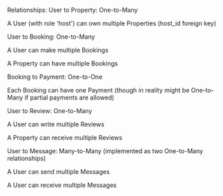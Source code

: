 Relationships:
User to Property: One-to-Many

A User (with role 'host') can own multiple Properties (host_id foreign key)

User to Booking: One-to-Many

A User can make multiple Bookings

A Property can have multiple Bookings

Booking to Payment: One-to-One

Each Booking can have one Payment (though in reality might be One-to-Many if partial payments are allowed)

User to Review: One-to-Many

A User can write multiple Reviews

A Property can receive multiple Reviews

User to Message: Many-to-Many (implemented as two One-to-Many relationships)

A User can send multiple Messages

A User can receive multiple Messages
